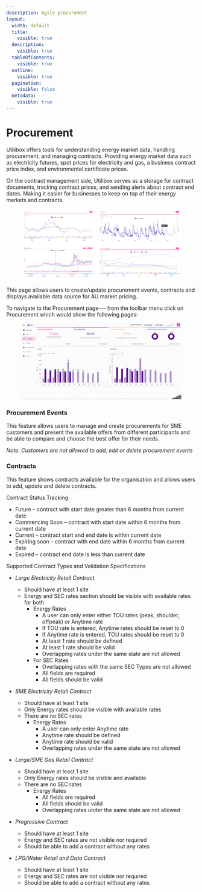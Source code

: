 ```yaml
---
description: Agile procurement
layout:
  width: default
  title:
    visible: true
  description:
    visible: true
  tableOfContents:
    visible: true
  outline:
    visible: true
  pagination:
    visible: false
  metadata:
    visible: true
---
```


# Procurement

Utilibox offers tools for understanding energy market data, handling procurement, and managing contracts. Providing energy market data such as electricity futures, spot prices for electricity and gas, a business contract price index, and environmental certificate prices.

On the contract management side, Utilibox serves as a storage for contract documents, tracking contract prices, and sending alerts about contract end dates. Making it easier for businesses to keep on top of their energy markets and contracts.

<figure><img src="../.gitbook/assets/Procurement.png" alt=""><figcaption></figcaption></figure>

This page allows users to create/update procurement events, contracts and displays available data source for AU market pricing.

To navigate to the Procurement page--- from the toolbar menu click on Procurement which would show the following pages:

<figure><img src="../.gitbook/assets/Procurement Toolbar.gif" alt=""><figcaption></figcaption></figure>

### Procurement Events

This feature allows users to manage and create procurements for SME customers and present the available offers from different participants and be able to compare and choose the best offer for their needs.

_Note: Customers are not allowed to add, edit or delete procurement events_

### Contracts

This feature shows contracts available for the organisation and allows users to add, update and delete contracts.

Contract Status Tracking

* Future – contract with start date greater than 6 months from current date
* Commencing Soon – contract with start date within 6 months from current date
* Current – contract start and end date is within current date
* Expiring soon – contract with end date within 6 months from current date
* Expired – contract end date is less than current date

Supported Contract Types and Validation Specifications

* _Large Electricity Retail Contract_
  * Should have at least 1 site
  * Energy and SEC rates section should be visible with available rates for both
    * Energy Rates
      * A user can only enter either TOU rates (peak, shoulder, offpeak) or Anytime rate
      * If TOU rate is entered, Anytime rates should be reset to 0
      * If Anytime rate is entered, TOU rates should be reset to 0
      * At least 1 rate should be defined
      * At least 1 rate should be valid
      * Overlapping rates under the same state are not allowed
    * For SEC Rates
      * Overlapping rates with the same SEC Types are not allowed
      * All fields are required
      * All fields should be valid



* _SME Electricity Retail Contract_
  * Should have at least 1 site
  * Only Energy rates should be visible with available rates
  * There are no SEC rates
    * Energy Rates
      * A user can only enter Anytime rate
      * Anytime rate should be defined
      * Anytime rate should be valid
      * Overlapping rates under the same state are not allowed



* _Large/SME Gas Retail Contract_
  * Should have at least 1 site
  * Only Energy rates should be visible and available
  * There are no SEC rates
    * Energy Rates
      * All fields are required
      * All fields should be valid
      * Overlapping rates under the same state are not allowed



* _Progressive Contract_
  * Should have at least 1 site
  * Energy and SEC rates are not visible nor required
  * Should be able to add a contract without any rates



* _LPG/Water Retail and Data Contract_
  * Should have at least 1 site
  * Energy and SEC rates are not visible nor required
  * Should be able to add a contract without any rates

